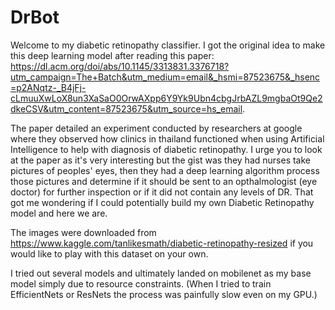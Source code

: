 # DrBot
Welcome to my diabetic retinopathy classifier. 
I got the original idea to make this deep learning model after reading this paper: https://dl.acm.org/doi/abs/10.1145/3313831.3376718?utm_campaign=The+Batch&utm_medium=email&_hsmi=87523675&_hsenc=p2ANqtz-_B4jFj-cLmuuXwLoX8un3XaSaO0OrwAXpp6Y9Yk9Ubn4cbgJrbAZL9mgbaOt9Qe2dkeCSV&utm_content=87523675&utm_source=hs_email. 

The paper detailed an experiment conducted by researchers at google where they observed how clinics in thailand functioned when using Artificial Intelligence to help with diagnosis of diabetic retinopathy. I urge you to look at the paper as it's very interesting but the gist was they had nurses take pictures of peoples' eyes, then they had a deep learning algorithm process those pictures and determine if it should be sent to an opthalmologist (eye doctor) for further inspection or if it did not contain any levels of DR. That got me wondering if I could potentially build my own Diabetic Retinopathy model and here we are.

The images were downloaded from https://www.kaggle.com/tanlikesmath/diabetic-retinopathy-resized if you would like to play with this dataset on your own.

I tried out several models and ultimately landed on mobilenet as my base model simply due to resource constraints. (When I tried to train EfficientNets or ResNets the process was painfully slow even on my GPU.)

